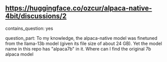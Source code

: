 ## https://huggingface.co/ozcur/alpaca-native-4bit/discussions/2

contains_question: yes

question_part: To my knowledge, the alpaca-native model was finetuned from the llama-13b model (given its file size of about 24 GB). Yet the model name in this repo has "alpaca7b" in it. Where can I find the original 7b alpaca model